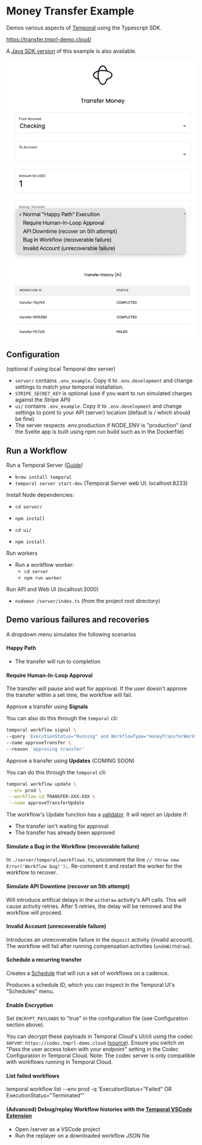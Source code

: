 # Money Transfer Example

Demos various aspects of [Temporal](https://temporal.io) using the Typescript SDK.

https://transfer.tmprl-demo.cloud/

A [Java SDK version](https://github.com/steveandroulakis/temporal-money-transfer-java) of this example is also available.

![UI Screenshot](./ui2.png)

## Configuration

(optional if using local Temporal dev server)

- `server/` contains `.env_example`. Copy it to `.env.development` and change settings to match your temporal installation.
- `STRIPE_SECRET_KEY` is optional (use if you want to run simulated charges against the Stripe API)
- `ui/` contains `.env_example`. Copy it to `.env.development` and change settings to point to your API (server) location (default is / which should be fine)
- The server respects .env.production if NODE_ENV is "production" (and the Svelte app is built using npm run build such as in the Dockerfile)

## Run a Workflow

Run a Temporal Server ([Guide](https://docs.temporal.io/kb/all-the-ways-to-run-a-cluster#temporal-cli))
- `brew install temporal`
- `temporal server start-dev` (Temporal Server web UI: localhost:8233)

Install Node dependencies:
- `cd server/`
- `npm install`

- `cd ui/`
- `npm install`

Run workers
- Run a workflow worker:
  - `cd server`
  - `npm run worker`

Run API and Web UI (localhost:3000)
- `nodemon /server/index.ts` (from the project root directory)

## Demo various failures and recoveries

A dropdown menu simulates the following scenarios

#### Happy Path
- The transfer will run to completion

#### Require Human-In-Loop Approval
The transfer will pause and wait for approval. If the user doesn't approve the transfer within a set time, the workflow will fail.

Approve a transfer using **Signals**

You can also do this through the `temporal` cli:
```bash
temporal workflow signal \
--query 'ExecutionStatus="Running" and WorkflowType="moneyTransferWorkflow"' \
--name approveTransfer \
--reason 'approving transfer'
```

Approve a transfer using **Updates** (COMING SOON)

You can do this through the `temporal` cli:
```bash
temporal workflow update \
 --env prod \
 --workflow-id TRANSFER-XXX-XXX \
 --name approveTransferUpdate
```

The workflow's Update function has a [validator](https://docs.temporal.io/dev-guide/java/features#validate-an-update). It will reject an Update if:
- The transfer isn't waiting for approval
- The transfer has already been approved

#### Simulate a Bug in the Workflow (recoverable failure)
In `./server/temporal/workflows.ts`, uncomment the line `// throw new Error('Workflow bug!');`. Re-comment it and restart the worker for the workflow to recover.

#### Simulate API Downtime (recover on 5th attempt)
Will introduce artifical delays in the `withdraw` activity's API calls. This will cause activity retries. After 5 retries, the delay will be removed and the workflow will proceed.

#### Invalid Account (unrecoverable failure)
Introduces an unrecoverable failure in the `deposit` activity (invalid account). The workflow will fail after running compensation activities (`undoWithdraw`).

#### Schedule a recurring transfer
Creates a [Schedule](https://docs.temporal.io/workflows#schedule) that will run a set of workflows on a cadence.

Produces a schedule ID, which you can inspect in the Temporal UI's "Schedules" menu.

#### Enable Encryption

Set `ENCRYPT_PAYLOADS` to "true" in the configuration file (see Configuration section above). 

You can decrypt these payloads in Temporal Cloud's UI/cli using the codec server: `https://codec.tmprl-demo.cloud` ([source](https://github.com/steveandroulakis/temporal-codec-server)). Ensure you switch on "Pass the user access token with your endpoint" setting in the Codec Configuration in Temporal Cloud. Note: The codec server is only compatible with workflows running in Temporal Cloud.

#### List failed workflows
temporal workflow list --env prod -q 'ExecutionStatus="Failed" OR ExecutionStatus="Terminated"'

#### (Advanced) Debug/replay Workflow histories with the [Temporal VSCode Extension](https://marketplace.visualstudio.com/items?itemName=temporal-technologies.temporalio)
- Open /server as a VSCode project
- Run the replayer on a downloaded workflow JSON file
